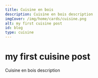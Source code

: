```yaml
---
title: Cuisine en bois
description: Cuisine en bois description
imgCover: /img/home/cards/cuisine.png
alt: my first cuisine post
id: blog
type: cuisine
---
```


# my first cuisine post

Cuisine en bois description